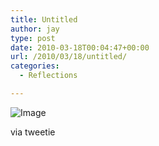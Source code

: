 ```yaml
---
title: Untitled
author: jay
type: post
date: 2010-03-18T00:04:47+00:00
url: /2010/03/18/untitled/
categories:
  - Reflections

---
```

![Image][1]

via tweetie

 [1]: http://sysadminrambles.files.wordpress.com/2010/03/image-scaled500.jpg?w=300